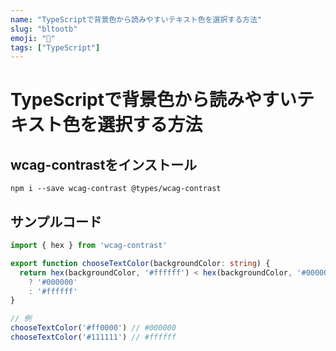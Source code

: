 ```yaml
---
name: "TypeScriptで背景色から読みやすいテキスト色を選択する方法"
slug: "bltootb"
emoji: "🚛"
tags: ["TypeScript"]
---
```


# TypeScriptで背景色から読みやすいテキスト色を選択する方法

## wcag-contrastをインストール

```
npm i --save wcag-contrast @types/wcag-contrast  
```

## サンプルコード

```typescript
import { hex } from 'wcag-contrast'

export function chooseTextColor(backgroundColor: string) {
  return hex(backgroundColor, '#ffffff') < hex(backgroundColor, '#000000')
    ? '#000000'
    : '#ffffff'
}

// 例
chooseTextColor('#ff0000') // #000000
chooseTextColor('#111111') // #ffffff
```

